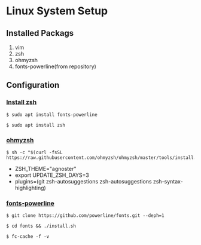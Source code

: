 # Linux System Setup

## Installed Packags
1. vim
1. zsh
1. ohmyzsh
1. fonts-powerline(from repository)

## Configuration
### [Install zsh](https://github.com/ohmyzsh/ohmyzsh/wiki/Installing-ZSH)
   
    $ sudo apt install fonts-powerline 

    $ sudo apt install zsh

### [ohmyzsh](https://github.com/ohmyzsh/ohmyzsh)

    $ sh -c "$(curl -fsSL https://raw.githubusercontent.com/ohmyzsh/ohmyzsh/master/tools/install.sh)"

 * ZSH_THEME="agnoster"
 * export UPDATE_ZSH_DAYS=3 
 * plugins=(git zsh-autosuggestions zsh-autosuggestions zsh-syntax-highlighting)


### [fonts-powerline](https://github.com/powerline/fonts.git)

	$ git clone https://github.com/powerline/fonts.git --deph=1

	$ cd fonts && ./install.sh

	$ fc-cache -f -v


